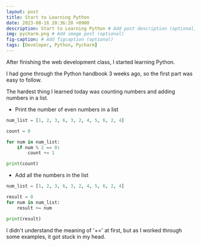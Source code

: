 ```yaml
---
layout: post
title: Start to Learning Python
date: 2023-08-16 20:36:20 +0900
description: Start to Learning Python # Add post description (optional)
img: pycharm.png # Add image post (optional)
fig-caption: # Add figcaption (optional)
tags: [Developer, Python, Pycharm]
---
```


After finishing the web development class, I started learning Python.

I had gone through the Python handbook 3 weeks ago, so the first part was easy to follow.

The hardest thing I learned today was counting numbers and adding numbers in a list.

* Print the number of even numbers in a list

```python
num_list = [1, 2, 3, 6, 3, 2, 4, 5, 6, 2, 4]

count = 0

for num in num_list:
    if num % 2 == 0:
        count += 1

print(count)
```

* Add all the numbers in the list

```python
num_list = [1, 2, 3, 6, 3, 2, 4, 5, 6, 2, 4]

result = 0
for num in num_list:
    result += num

print(result)
```


I didn't understand the meaning of '+=' at first, but as I worked through some examples, it got stuck in my head.